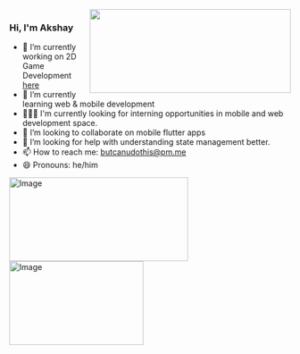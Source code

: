 
<img align = 'right' src="https://github-readme-stats.vercel.app/api/wakatime?range=last_7_days&username=butcanudothis&theme=tokyonight" height ="150" width ="360">


### Hi, I'm Akshay


- 🔭 I’m currently working on 2D Game Development [here](https://github.com/UQdeco2800/2021-ext-studio-2)
- 🌱 I’m currently learning web & mobile development
- 👨🏻‍💻 I'm currently looking for interning opportunities in mobile and web development space.
- 👯 I’m looking to collaborate on mobile flutter apps
- 🤔 I’m looking for help with understanding state management better.
- 📫 How to reach me: butcanudothis@pm.me
- 😄 Pronouns: he/him

<img align='left' src="https://github-readme-stats.vercel.app/api?username=butcanudothis&show_icons=true&theme=tokyonight&custom_title=Akshay's%20Github%20stats&hide=stars&include_all_commits=true%22" alt="Image" height ="150" width="320"><img align = 'center' src="https://github-readme-stats.vercel.app/api/top-langs/?username=butcanudothis&layout=compact&theme=tokyonight" alt="Image" height="150" width="240">
